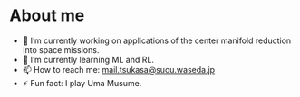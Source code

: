# About me

- 🔭 I’m currently working on applications of the center manifold reduction into space missions. 
- 🌱 I’m currently learning ML and RL. 
- 📫 How to reach me: <mail.tsukasa@suou.waseda.jp>
- ⚡ Fun fact: I play Uma Musume. 
